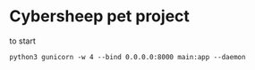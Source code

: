 # Cybersheep pet project

to start 

`
python3 gunicorn -w 4 --bind 0.0.0.0:8000 main:app --daemon
`
